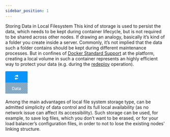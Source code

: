 ```yaml
---
sidebar_position: 1
---
```


Storing Data in Local Filesystem
This kind of storage is used to persist the data, which needs to be kept during container lifecycle, but is not required to be shared across other nodes. If drawing an analogy, basically it’s kind of a folder you create inside a server. Commonly, it’s not implied that the data such a folder contains should be kept during different maintenance processes. But in confines of [Docker Standard Support]( /docs/Container/Container%20Types) at the platform, creating a local volume in such a container represents an highly efficient way to protect your data (e.g. during the [redeploy]( /docs/Container/Container%20Redeploy) operation).

<div style={{
    display:'flex',
    justifyContent: 'center',
    margin: '0 0 1rem 0'
}}>

![Locale Dropdown](./img/LocalFilesystem/01-local-filesystem-storage.png)

</div>

Among the main advantages of local file system storage type, can be admitted simplicity of data control and its full local availability (as no network issue can affect its accessibility). Such storage can be used, for example, to save log files, which you don’t want to be erased, or for your load balancer’s configuration files, in order to not to lose the existing nodes' linking structure.
